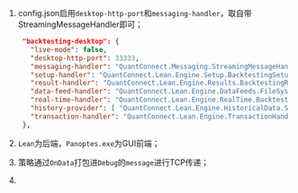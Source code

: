 1. config.json启用`desktop-http-port`和`messaging-handler`，取自带StreamingMessageHandler即可；

   ```json
    "backtesting-desktop": {
      "live-mode": false,
      "desktop-http-port": 33333,
      "messaging-handler": "QuantConnect.Messaging.StreamingMessageHandler",
      "setup-handler": "QuantConnect.Lean.Engine.Setup.BacktestingSetupHandler",
      "result-handler": "QuantConnect.Lean.Engine.Results.BacktestingResultHandler",
      "data-feed-handler": "QuantConnect.Lean.Engine.DataFeeds.FileSystemDataFeed",
      "real-time-handler": "QuantConnect.Lean.Engine.RealTime.BacktestingRealTimeHandler",
      "history-provider": [ "QuantConnect.Lean.Engine.HistoricalData.SubscriptionDataReaderHistoryProvider" ],
      "transaction-handler": "QuantConnect.Lean.Engine.TransactionHandlers.BacktestingTransactionHandler"
    },
   ```

2. `Lean`为后端，`Panoptes.exe`为GUI前端；

3. 策略通过`OnData`打包进`Debug`的`message`进行TCP传递；

4. 

